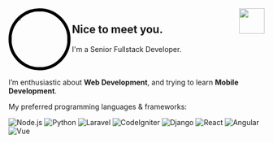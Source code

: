 

<a href="https://github.com/lara-star?tab=repositories">
  <img align="left" src="https://github-readme-stats.vercel.app/api?username=lara-star&show_icons=true&hide_border=true&hide_rank=true&card_width=100" style="border-radius: 56%;width: 110px;padding: 0px;border: 6px solid black;" />
  <img align="right" src="https://cdn5.f-cdn.com/ppic/154007725/logo/46462404/231PO/profile_logo_.jpg" width="50px" />
</a>

## Nice to meet you.


I'm a Senior Fullstack Developer.
<br/><br/><br/>

I’m enthusiastic about **Web Development**, and trying to learn **Mobile Development**.

My preferred programming languages & frameworks:

![Node.js](https://img.shields.io/badge/-Node.js-339933?style=flat-square&logo=Node.js&logoColor=fff)
![Python](https://img.shields.io/badge/-Python-3776AB?style=flat-square&logo=Python&logoColor=fff)
![Laravel](https://img.shields.io/badge/-Laravel-47848F?style=flat-square&logo=Laravel&logoColor=fff)
![CodeIgniter](https://img.shields.io/badge/-CodeIgniter-777BB4?style=flat-square&logo=CodeIgniter&logoColor=fff)
![Django](https://img.shields.io/badge/-Django-47848F?style=flat-square&logo=Django&logoColor=fff)
![React](https://img.shields.io/badge/-React-61DAFB?style=flat-square&logo=React&logoColor=fff)
![Angular](https://img.shields.io/badge/-Angular-339933?style=flat-square&logo=Angular&logoColor=fff)
![Vue](https://img.shields.io/badge/-Vue.js-007ACC?style=flat-square&logo=Vue.js&logoColor=fff)

